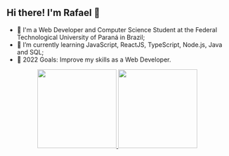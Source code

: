 ## Hi there! I'm Rafael 👋

- 🔭 I'm a Web Developer and Computer Science Student at the Federal Technological University of Paraná in Brazil;
- 🌱 I’m currently learning JavaScript, ReactJS, TypeScript, Node.js, Java and SQL;
- 🥅 2022 Goals: Improve my skills as a Web Developer.

<div align="center">
  <a href="https://github.com/rafaelprn">
  <img height="180em" src="https://github-readme-stats.vercel.app/api?username=rafaelprn&show_icons=true&theme=vue-dark&include_all_commits=true&count_private=true"/>
  <img height="180em" src="https://github-readme-stats.vercel.app/api/top-langs/?username=rafaelprn&layout=compact&langs_count=7&theme=vue-dark"/>
</div>